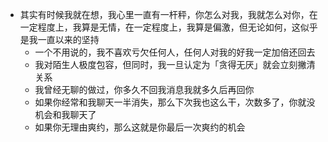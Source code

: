 - 其实有时候我就在想，我心里一直有一杆秤，你怎么对我，我就怎么对你，在一定程度上，我算是无情，在一定程度上，我算是偏激，但无论如何，这似乎是我一直以来的坚持
	- 一个不用说的，我不喜欢亏欠任何人，任何人对我的好我一定加倍还回去
	- 我对陌生人极度包容，但同时，我一旦认定为「贪得无厌」就会立刻撇清关系
	- 我曾经无聊的做过，你多久不回我消息我就多久后再回你
	- 如果你经常和我聊天一半消失，那么下次我也这么干，次数多了，你就没机会和我聊天了
	- 如果你无理由爽约，那么这就是你最后一次爽约的机会